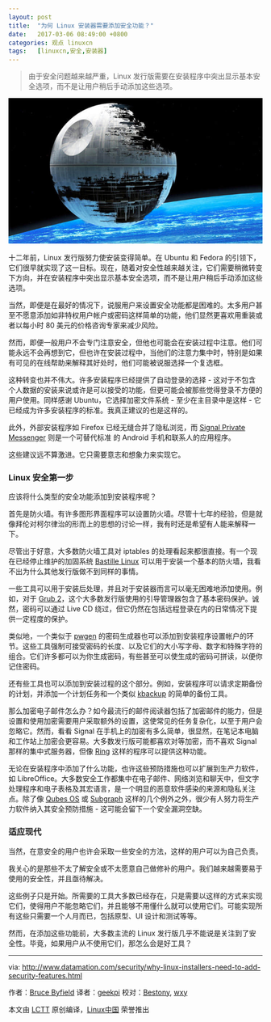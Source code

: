 ```yaml
---
layout: post
title:	"为何 Linux 安装器需要添加安全功能？"
date:	2017-03-06 08:49:00 +0800 
categories:	观点 linuxcn 
tags:	[linuxcn,安全,安装器]
---
```




> 
> 由于安全问题越来越严重，Linux 发行版需要在安装程序中突出显示基本安全选项，而不是让用户稍后手动添加这些选项。
> 
> 
> 


![](/Asserts/Images/album/201703/05/235310e0wkcyilv0lr77iq.jpg)


十二年前，Linux 发行版努力使安装变得简单。在 Ubuntu 和 Fedora 的引领下，它们很早就实现了这一目标。现在，随着对安全性越来越关注，它们需要稍微转变下方向，并在安装程序中突出显示基本安全选项，而不是让用户稍后手动添加这些选项。


当然，即便是在最好的情况下，说服用户来设置安全功能都是困难的。太多用户甚至不愿意添加如非特权用户帐户或密码这样简单的功能，他们显然更喜欢用重装或者以每小时 80 美元的价格咨询专家来减少风险。


然而，即便一般用户不会专门注意安全，但他也可能会在安装过程中注意。他们可能永远不会再想到它，但也许在安装过程中，当他们的注意力集中时，特别是如果有可见的在线帮助来解释其好处时，他们可能被说服选择一个复选框。


这种转变也并不伟大。许多安装程序已经提供了自动登录的选择 - 这对于不包含个人数据的安装来说或许是可以接受的功能，但更可能会被那些觉得登录不方便的用户使用。同样感谢 Ubuntu，它选择加密文件系统 - 至少在主目录中是这样 - 它已经成为许多安装程序的标准。我真正建议的也是这样的。


此外，外部安装程序如 Firefox 已经无缝合并了隐私浏览，而 [Signal Private Messenger](https://whispersystems.org/) 则是一个可替代标准 的 Android 手机和联系人的应用程序。


这些建议远不算激进。它只需要意志和想象力来实现它。


### Linux 安全第一步


应该将什么类型的安全功能添加到安装程序呢？


首先是防火墙。有许多图形界面程序可以设置防火墙。尽管十七年的经验，但是就像拜伦对柯尔律治的形而上的思想的讨论一样，我有时还是希望有人能来解释一下。


尽管出于好意，大多数防火墙工具对 iptables 的处理看起来都很直接。有一个现在已经停止维护的加固系统 [Bastille Linux](http://bastille-linux.sourceforge.net/) 可以用于安装一个基本的防火墙，我看不出为什么其他发行版做不到同样的事情。


一些工具可以用于安装后处理，并且对于安装器而言可以毫无困难地添加使用。例如，对于 [Grub 2](https://help.ubuntu.com/community/Grub2/Passwords)，这个大多数发行版使用的引导管理器包含了基本密码保护。诚然，密码可以通过 Live CD 绕过，但它仍然在包括远程登录在内的日常情况下提供一定程度的保护。


类似地，一个类似于 [pwgen](http://pwgen-win.sourceforge.net/downloads.html) 的密码生成器也可以添加到安装程序设置帐户的环节。这些工具强制可接受密码的长度、以及它们的大小写字母、数字和特殊字符的组合。它们许多都可以为你生成密码，有些甚至可以使生成的密码可拼读，以便你记住密码。


还有些工具也可以添加到安装过程的这个部分。例如，安装程序可以请求定期备份的计划，并添加一个计划任务和一个类似 [kbackup](http://kbackup.sourceforge.net/) 的简单的备份工具。


那么加密电子邮件怎么办？如今最流行的邮件阅读器包括了加密邮件的能力，但是设置和使用加密需要用户采取额外的设置，这使常见的任务复杂化，以至于用户会忽略它。然而，看看 Signal 在手机上的加密有多么简单，很显然，在笔记本电脑和工作站上加密会更容易。大多数发行版可能都喜欢对等加密，而不喜欢 Signal 那样的集中式服务器，但像 [Ring](https://savannah.gnu.org/projects/ring/) 这样的程序可以提供这种功能。


无论在安装程序中添加了什么功能，也许这些预防措施也可以扩展到生产力软件，如 LibreOffice。大多数安全工作都集中在电子邮件、网络浏览和聊天中，但文字处理程序和电子表格及其宏语言，是一个明显的恶意软件感染的来源和隐私关注点。除了像 [Qubes OS](https://www.qubes-os.org/) 或 [Subgraph](https://subgraph.com/sgos/) 这样的几个例外之外，很少有人努力将生产力软件纳入其安全预防措施 - 这可能会留下一个安全漏洞空缺。


### 适应现代


当然，在意安全的用户也许会采取一些安全的方法，这样的用户可以为自己负责。


我关心的是那些不太了解安全或不太愿意自己做修补的用户。我们越来越需要易于使用的安全性，并且亟待解决。


这些例子只是开始。所需要的工具大多数已经存在，只是需要以这样的方式来实现它们，使得用户不能忽略它们，并且能够不用懂什么就可以使用它们。可能实现所有这些只需要一个人月而已，包括原型、UI 设计和测试等等。


然而，在添加这些功能前，大多数主流的 Linux 发行版几乎不能说是关注到了安全性。毕竟，如果用户从不使用它们，那怎么会是好工具？




---


via: <http://www.datamation.com/security/why-linux-installers-need-to-add-security-features.html>


作者：[Bruce Byfield](http://www.datamation.com/author/Bruce-Byfield-6030.html) 译者：[geekpi](https://github.com/geekpi) 校对：[Bestony](https://github.com/Bestony), [wxy](https://github.com/wxy)


本文由 [LCTT](https://github.com/LCTT/TranslateProject) 原创编译，[Linux中国](https://linux.cn/) 荣誉推出
